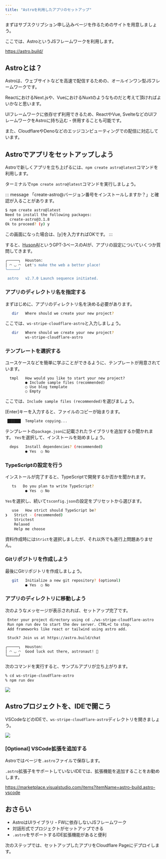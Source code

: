 ```yaml
---
title: "Astroを利用したアプリのセットアップ"
---
```


まずはサブスクリプション申し込みページを作るためのサイトを用意しましょう。

ここでは、AstroというJSフレームワークを利用します。

https://astro.build/

## Astroとは？

Astroは、ウェブサイトなどを高速で配信するための、オールインワン型JSフレームワークです。

ReactにおけるNext.jsや、VueにおけるNuxtのようなものだと考えて頂ければよいかなと思います。

UIフレームワークに依存せず利用できるため、ReactやVue, SvelteなどのUIフレームワークをAstroに持ち込む・併用することも可能です。

また、CloudflareやDenoなどのエッジコンピューティングでの配信に対応しています。

## Astroでアプリをセットアップしよう

Astroで新しくアプリを立ち上げるには、`npm create astro@latest`コマンドを利用します。

ターミナルで`npm create astro@latest`コマンドを実行しましょう。

::: message
「create-astro@バージョン番号をインストールしますか？」と確認が入ることがあります。
```bash
$ npm create astro@latest
Need to install the following packages:
  create-astro@3.1.8
Ok to proceed? (y) y
```
この画面になった場合は、[y]を入力すればOKです。
:::

すると、[HusonAI](https://houston.astro.build/)というGPT-3ベースのAIが、アプリの設定についていくつか質問してきます。

```bash
╭─────╮  Houston:
│ ◠ ◡ ◠  Let's make the web a better place!
╰─────╯

 astro   v2.7.0 Launch sequence initiated.

```

### アプリのディレクトリ名を指定する

まずはじめに、アプリのディレクトリ名を決める必要があります。

```bash
   dir   Where should we create your new project? 
```

ここでは、`ws-stripe-cloudflare-astro`と入力しましょう。

```bash
   dir   Where should we create your new project?
         ws-stripe-cloudflare-astro 
```

### テンプレートを選択する

ユースケースなどを簡単に学ぶことができるように、テンプレートが用意されています。

```
  tmpl   How would you like to start your new project?
         ● Include sample files (recommended)
         ○ Use blog template 
         ○ Empty 
```

ここでは、`Include sample files (recommended)`を選びましょう。

[Enter]キーを入力すると、ファイルのコピーが始まります。

```bash
 ██████  Template copying...
```

テンプレートの`package.json`に記載されたライブラリを追加するか聞かれます。
`Yes`を選択して、インストールを始めましょう。

```bash
  deps   Install dependencies? (recommended)
         ● Yes  ○ No 
```

### TypeScriptの設定を行う

インストールが完了すると、TypeScriptで開発するか否かを聞かれます。

```bash
   ts   Do you plan to write TypeScript?
         ● Yes  ○ No 
```

`Yes`を選択し、続いて`tsconfig.json`の設定をプリセットから選びます。

```bash
   use   How strict should TypeScript be?
❯   Strict - (recommended)
    Strictest
    Relaxed
    Help me choose
```

資料作成時には`Strict`を選択しましたが、それ以外でも進行上問題ありません。

### Gitリポジトリを作成しよう

最後にGitリポジトリを作成しましょう。

```bash
   git   Initialize a new git repository? (optional)
         ● Yes  ○ No 
```

### アプリのディレクトリに移動しよう

次のようなメッセージが表示されれば、セットアップ完了です。

```bash
 Enter your project directory using cd ./ws-stripe-cloudflare-astro 
 Run npm run dev to start the dev server. CTRL+C to stop.
 Add frameworks like react or tailwind using astro add.

 Stuck? Join us at https://astro.build/chat

╭─────╮  Houston:
│ ◠ ◡ ◠  Good luck out there, astronaut! 🚀
╰─────╯
```

次のコマンドを実行すると、サンプルアプリが立ち上がります。

```bash
% cd ws-stripe-cloudflare-astro
% npm run dev
```

![](https://storage.googleapis.com/zenn-user-upload/8252fd4fcf13-20230421.png)

## Astroプロジェクトを、IDEで開こう

VSCodeなどのIDEで、`ws-stripe-cloudflare-astro`ディレクトリを開きましょう。

![](https://storage.googleapis.com/zenn-user-upload/e473929e06ee-20230421.png)

### [Optional] VSCode拡張を追加する
Astroではページを`.astro`ファイルで保存します。

`.astro`拡張子をサポートしていないIDEでは、拡張機能を追加することをお勧めします。

https://marketplace.visualstudio.com/items?itemName=astro-build.astro-vscode


## おさらい

- AstroはUIライブラリ・FWに依存しないJSフレームワーク
- 対話形式でプロジェクトがセットアップできる
- `.astro`をサポートするIDE拡張機能があると便利

次のステップでは、セットアップしたアプリをCloudflare Pageにデプロイします。